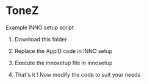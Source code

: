 # ToneZ
Example INNO setup script

1) Download this folder

2) Replace the AppID code in INNO setup

3) Execute the innosetup file in innosetup

4) That's it ! Now modify the code to suit your needs
